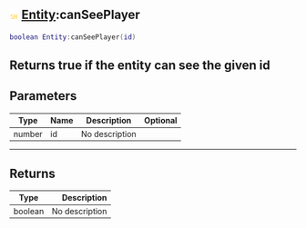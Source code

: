 ## ![shared](.gitbook/assets/shared.png) [Entity](./home/Entity):canSeePlayer

```lua
boolean Entity:canSeePlayer(id)
```

Returns true if the entity can see the given id
------
## Parameters

| Type   | Name | Description | Optional |
| ------ | ---- | ----------- | -------: |
| number | id | No description |  |

------
## Returns

| Type   | Description |
| ------ | ----------: |
| boolean | No description |


